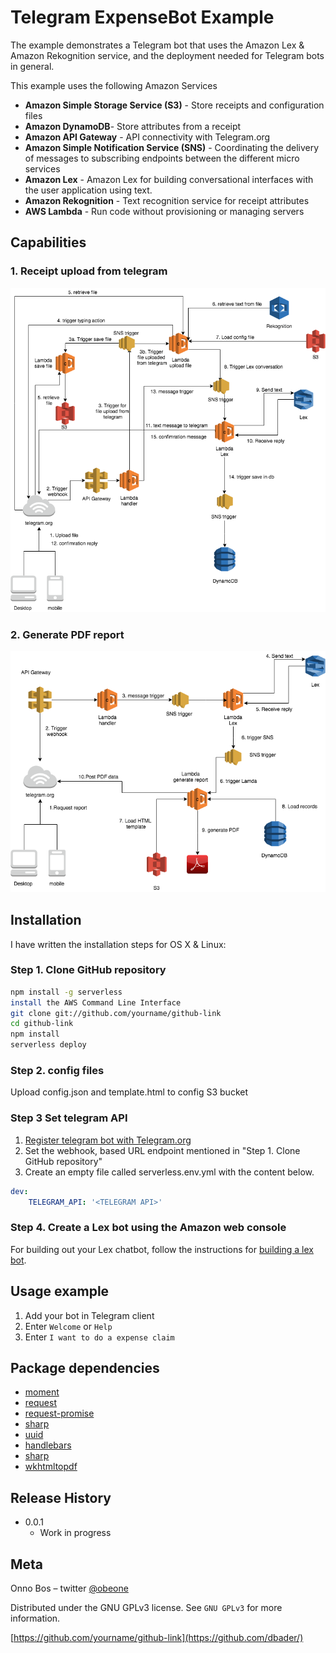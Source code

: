 # Telegram ExpenseBot Example

The example demonstrates a Telegram bot that uses the Amazon Lex & Amazon Rekognition service, and the deployment needed for Telegram bots in general.

This example uses the following Amazon Services
 - **Amazon Simple Storage Service (S3)** - Store receipts and configuration files
 - **Amazon DynamoDB**- Store attributes from a receipt
 - **Amazon API Gateway** - API connectivity with Telegram.org
 - **Amazon Simple Notification Service (SNS)** - Coordinating the delivery of messages to subscribing endpoints between the different micro services
 - **Amazon Lex** - Amazon Lex for building conversational interfaces with the user application using text.
 - **Amazon Rekognition** - Text recognition service for receipt attributes
 - **AWS Lambda** - Run code without provisioning or managing servers

## Capabilities
### 1. Receipt upload from telegram

![](upload-receipt.png)

### 2. Generate PDF report

![](publish-report.png)

## Installation
I have written the installation steps for OS X & Linux:

### Step 1. Clone GitHub repository

```sh
npm install -g serverless
install the AWS Command Line Interface
git clone git://github.com/yourname/github-link
cd github-link
npm install
serverless deploy
```

### Step 2. config files
Upload config.json and template.html to config S3 bucket

### Step 3 Set telegram API
1. [Register telegram bot with Telegram.org](https://core.telegram.org/bots#botfather)
2. Set the webhook, based URL endpoint mentioned in "Step 1. Clone GitHub repository"
3. Create an empty file called serverless.env.yml with the content below.
```yaml
dev:
    TELEGRAM_API: '<TELEGRAM API>'
```

### Step 4. Create a Lex bot using the Amazon web console
For building out your Lex chatbot, follow the instructions for [building a lex bot](BUILDLEXBOT.md).

## Usage example

1. Add your bot in Telegram client
2. Enter `Welcome` or `Help`
3. Enter `I want to do a expense claim`

## Package dependencies
 - [moment](http://momentjs.com/docs/)
 - [request](https://github.com/request/request)
 - [request-promise](https://github.com/request/request-promise)
 - [sharp](https://github.com/lovell/sharp)
 - [uuid](https://github.com/kelektiv/node-uuid)
 - [handlebars](https://github.com/wycats/handlebars.js)
 - [sharp](https://github.com/lovell/sharp)
 - [wkhtmltopdf](https://github.com/devongovett/node-wkhtmltopdf)

## Release History

* 0.0.1
    * Work in progress

## Meta

Onno Bos – twitter [@obeone](https://twitter.com/obeone)

Distributed under the GNU GPLv3 license. See ``GNU GPLv3`` for more information.

[https://github.com/yourname/github-link](https://github.com/dbader/)
